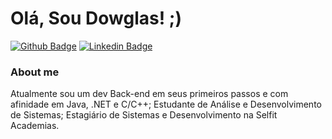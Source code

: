 # Olá, Sou Dowglas! ;)

[![Github Badge](https://img.shields.io/badge/-Github-000?style=flat-square&logo=Github&logoColor=white&link=https://github.com/DowglasSant/DowglasSant)](https://github.com/DowglasSant/DowglasSant)
[![Linkedin Badge](https://img.shields.io/badge/-LinkedIn-blue?style=flat-square&logo=Linkedin&logoColor=white&link=https://www.linkedin.com/in/dowglas-santana/)](https://www.linkedin.com/in/dowglas-santana/)

### About me
Atualmente sou um dev Back-end em seus primeiros passos e com afinidade em Java, .NET e C/C++;
Estudante de Análise e Desenvolvimento de Sistemas;
Estagiário de Sistemas e Desenvolvimento na Selfit Academias.
